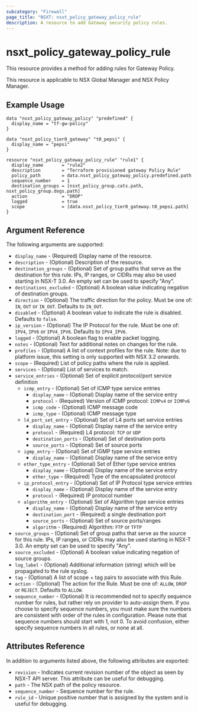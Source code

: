 ```yaml
---
subcategory: "Firewall"
page_title: "NSXT: nsxt_policy_gateway_policy_rule"
description: A resource to add Gateway security policy rules.
---
```


# nsxt_policy_gateway_policy_rule

This resource provides a method for adding rules for  Gateway Policy.

This resource is applicable to NSX Global Manager and NSX Policy Manager.

## Example Usage

```hcl
data "nsxt_policy_gateway_policy" "predefined" {
  display_name = "tf-gw-policy"
}

data "nsxt_policy_tier0_gateway" "t0_pepsi" {
  display_name = "pepsi"
}

resource "nsxt_policy_gateway_policy_rule" "rule1" {
  display_name       = "rule2"
  description        = "Terraform provisioned gateway Policy Rule"
  policy_path        = data.nsxt_policy_gateway_policy.predefined.path
  sequence_number    = 1
  destination_groups = [nsxt_policy_group.cats.path, nsxt_policy_group.dogs.path]
  action             = "DROP"
  logged             = true
  scope              = [data.nsxt_policy_tier0_gateway.t0_pepsi.path]
}
```

## Argument Reference

The following arguments are supported:

* `display_name` - (Required) Display name of the resource.
* `description` - (Optional) Description of the resource.
* `destination_groups` - (Optional) Set of group paths that serve as the destination for this rule. IPs, IP ranges, or CIDRs may also be used starting in NSX-T 3.0. An empty set can be used to specify "Any".
* `destinations_excluded` - (Optional) A boolean value indicating negation of destination groups.
* `direction` - (Optional) The traffic direction for the policy. Must be one of: `IN`, `OUT` or `IN_OUT`. Defaults to `IN_OUT`.
* `disabled` - (Optional) A boolean value to indicate the rule is disabled. Defaults to `false`.
* `ip_version` - (Optional) The IP Protocol for the rule. Must be one of: `IPV4`, `IPV6` or `IPV4_IPV6`. Defaults to `IPV4_IPV6`.
* `logged` - (Optional) A boolean flag to enable packet logging.
* `notes` - (Optional) Text for additional notes on changes for the rule.
* `profiles` - (Optional) A list of context profiles for the rule. Note: due to platform issue, this setting is only supported with NSX 3.2 onwards.
* `scope` - (Required) List of policy paths where the rule is applied.
* `services` - (Optional) List of services to match.
* `service_entries` - (Optional) Set of explicit protocol/port service definition
    * `icmp_entry` - (Optional) Set of ICMP type service entries
        * `display_name` - (Optional) Display name of the service entry
        * `protocol` - (Required) Version of ICMP protocol: `ICMPv4` or `ICMPv6`
        * `icmp_code` - (Optional) ICMP message code
        * `icmp_type` - (Optional) ICMP message type
    * `l4_port_set_entry` - (Optional) Set of L4 ports set service entries
        * `display_name` - (Optional) Display name of the service entry
        * `protocol` - (Required) L4 protocol: `TCP` or `UDP`
        * `destination_ports` - (Optional) Set of destination ports
        * `source_ports` - (Optional) Set of source ports
    * `igmp_entry` - (Optional) Set of IGMP type service entries
        * `display_name` - (Optional) Display name of the service entry
    * `ether_type_entry` - (Optional) Set of Ether type service entries
        * `display_name` - (Optional) Display name of the service entry
        * `ether_type` - (Required) Type of the encapsulated protocol
    * `ip_protocol_entry` - (Optional) Set of IP Protocol type service entries
        * `display_name` - (Optional) Display name of the service entry
        * `protocol` - (Required) IP protocol number
    * `algorithm_entry` - (Optional) Set of Algorithm type service entries
        * `display_name` - (Optional) Display name of the service entry
        * `destination_port` - (Required) a single destination port
        * `source_ports` - (Optional) Set of source ports/ranges
        * `algorithm` - (Required) Algorithm: `FTP` or `TFTP`
* `source_groups` - (Optional) Set of group paths that serve as the source for this rule. IPs, IP ranges, or CIDRs may also be used starting in NSX-T 3.0. An empty set can be used to specify "Any".
* `source_excluded` - (Optional) A boolean value indicating negation of source groups.
* `log_label` - (Optional) Additional information (string) which will be propagated to the rule syslog.
* `tag` - (Optional) A list of scope + tag pairs to associate with this Rule.
* `action` - (Optional) The action for the Rule. Must be one of: `ALLOW`, `DROP` or `REJECT`. Defaults to `ALLOW`.
* `sequence_number` - (Optional) It is recommended not to specify sequence number for rules, but rather rely on provider to auto-assign them. If you choose to specify sequence numbers, you must make sure the numbers are consistent with order of the rules in configuration. Please note that sequence numbers should start with 1, not 0. To avoid confusion, either specify sequence numbers in all rules, or none at all.

## Attributes Reference

In addition to arguments listed above, the following attributes are exported:

* `revision` - Indicates current revision number of the object as seen by NSX-T API server. This attribute can be useful for debugging.
* `path` - The NSX path of the policy resource.
* `sequence_number` - Sequence number for the rule.
* `rule_id` - Unique positive number that is assigned by the system and is useful for debugging.
